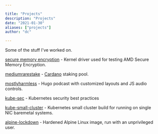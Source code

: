 ```yaml
---

title: "Projects"
description: "Projects"
date: "2021-01-30"
aliases: ["projects"]
author: "dc"

---
```


Some of the stuff I've worked on.

[secure memory encryption](https://github.com/therandomsecurityguy/secure-memory-encryption-test) - Kernel driver used for testing AMD Secure Memory Encryption.

[mediumrarestake](https://mediumrarestake.com/) - [Cardano](https://cardano.org/) staking pool.

[mostlyharmless](https://github.com/therandomsecurityguy/mostlyharmless) - Hugo podcast with customized layouts and JS audio controls.

[kube-sec](https://github.com/therandomsecurityguy/kubernetes-security) - Kubernetes security best practices

[kube-small-cluster](https://github.com/therandomsecurityguy/kube-small-cluster) - Kubernetes small cluster build for running on single NIC baremetal systems.

[alpine-lockdown](https://github.com/therandomsecurityguy/alpine-lockdown) - Hardened Alpine Linux image, run with an unprivileged user.
